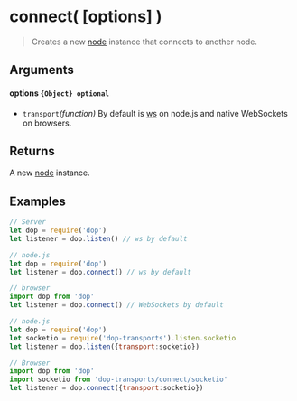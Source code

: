 # connect( [options] )

> Creates a new [node](/javascript/api/node) instance that connects to another node.

## Arguments

#### options `{Object} optional`
- `transport`*(function)* By default is [ws](https://github.com/websockets/ws) on node.js and native WebSockets on browsers.

## Returns

A new [node](/javascript/api/node) instance.


## Examples
```js
// Server
let dop = require('dop')
let listener = dop.listen() // ws by default
```

```js
// node.js
let dop = require('dop')
let listener = dop.connect() // ws by default
```

```js
// browser
import dop from 'dop'
let listener = dop.connect() // WebSockets by default
```






```js
// node.js
let dop = require('dop')
let socketio = require('dop-transports').listen.socketio
let listener = dop.listen({transport:socketio})
```

```js
// Browser
import dop from 'dop'
import socketio from 'dop-transports/connect/socketio'
let listener = dop.connect({transport:socketio})
```
